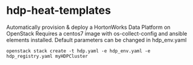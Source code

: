 # hdp-heat-templates
Automatically provision &amp; deploy a HortonWorks Data Platform on OpenStack
Requires a centos7 image with os-collect-config and ansible elements installed.
Default parameters can be changed in hdp_env.yaml
```
openstack stack create -t hdp.yaml -e hdp_env.yaml -e hdp_registry.yaml myHDPCluster
```
